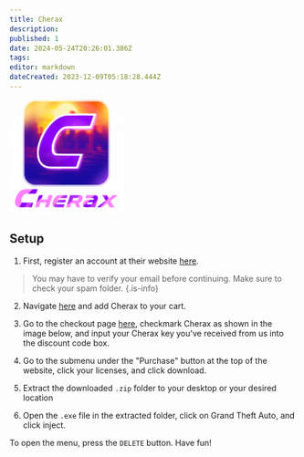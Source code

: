 ```yaml
---
title: Cherax
description: 
published: 1
date: 2024-05-24T20:26:01.386Z
tags: 
editor: markdown
dateCreated: 2023-12-09T05:18:28.444Z
---
```


<img src="/cherax.jpg" alt="cherax-logo" width="200"/>

## Setup
1. First, register an account at their website [here](https://cherax.menu/).
> You may have to verify your email before continuing. Make sure to check your spam folder.
> {.is-info}
2. Navigate [here](https://cherax.vip/store/cherax.1/purchase) and add Cherax to your cart.

3. Go to the checkout page [here](https://cherax.vip/store/checkout), checkmark Cherax as shown in the image below, and input your Cherax key you've received from us into the discount code box.

4. Go to the submenu under the \"Purchase\" button at the top of the website, click your licenses, and click download.

5. Extract the downloaded `.zip` folder to your desktop or your desired location

6. Open the `.exe` file in the extracted folder, click on Grand Theft Auto, and click inject.

To open the menu, press the `DELETE` button. Have fun!